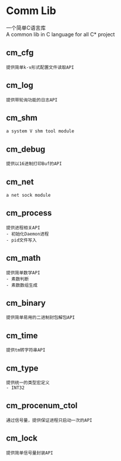 # Comm Lib #

一个简单C语言库<br/>
A common lib in C language for all C\* project 


## cm\_cfg
	提供简单k-v形式配置文件读取API

## cm\_log
    提供带轮询功能的日志API

## cm_shm
	a system V shm tool module

## cm\_debug
	提供以16进制打印Buf的API

## cm_net
	a net sock module

## cm\_process
    提供进程相关API
    - 初始化Daemon进程
    - pid文件写入

## cm\_math
	提供简单数学API
    - 素数判断
    - 素数数组生成

## cm\_binary
	提供简单易用的二进制封包解包API
	
## cm\_time
	提供tm转字符串API

## cm\_type
	提供统一的类型宏定义
    - INT32

## cm\_procenum\_ctol
    通过信号量，提供保证进程只启动一次的API

## cm\_lock
	提供简单信号量封装API
